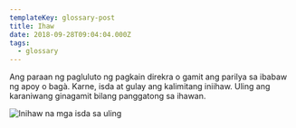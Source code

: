 ```yaml
---
templateKey: glossary-post
title: Ihaw
date: 2018-09-28T09:04:04.000Z
tags:
  - glossary
---
```


Ang paraan ng pagluluto ng pagkain direkra o gamit ang parilya sa ibabaw ng apoy o bagà. Karne, isda at gulay ang kalimitang iniihaw. Uling ang karaniwang ginagamit bilang panggatong sa ihawan.

![Inihaw na mga isda sa uling](/static/images/ihaw-isda-parilya.jpg)

